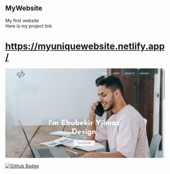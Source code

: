 ## MyWebsite
My first website <br>
Here is my project link
# https://myuniquewebsite.netlify.app/ 
<img src="https://github.com/Abou1205/MyWebsite/blob/main/public/img/website.png" width="auto">

[![Github Badge](https://img.shields.io/badge/-Github-000?style=quare&labelColor=000&logo=Github&logoColor=white&link=link)](https://github.com/Abou1205) 



